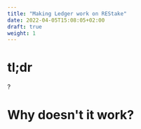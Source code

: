 ```yaml
---
title: "Making Ledger work on REStake"
date: 2022-04-05T15:08:05+02:00
draft: true
weight: 1
---
```


# tl;dr

?

# Why doesn't it work?